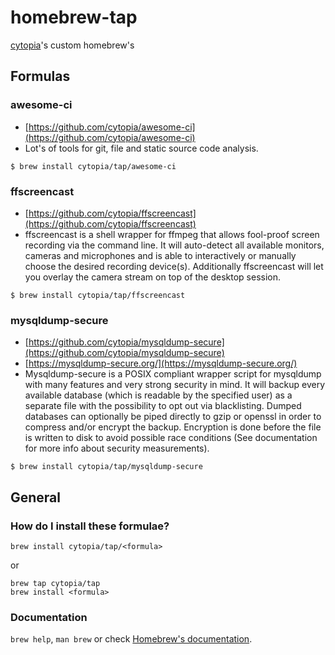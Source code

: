 # homebrew-tap

[cytopia](https://github.com/cytopia)'s custom homebrew's


## Formulas

### awesome-ci

* [https://github.com/cytopia/awesome-ci](https://github.com/cytopia/awesome-ci)
* Lot's of tools for git, file and static source code analysis.

```shell
$ brew install cytopia/tap/awesome-ci
```

### ffscreencast

* [https://github.com/cytopia/ffscreencast](https://github.com/cytopia/ffscreencast)
* ffscreencast is a shell wrapper for ffmpeg that allows fool-proof screen recording via the command line. It will auto-detect all available monitors, cameras and microphones and is able to interactively or manually choose the desired recording device(s). Additionally ffscreencast will let you overlay the camera stream on top of the desktop session.

```shell
$ brew install cytopia/tap/ffscreencast
```

### mysqldump-secure

 * [https://github.com/cytopia/mysqldump-secure](https://github.com/cytopia/mysqldump-secure)
 * [https://mysqldump-secure.org/](https://mysqldump-secure.org/)
 * Mysqldump-secure is a POSIX compliant wrapper script for mysqldump with many features and very strong security in mind. It will backup every available database (which is readable by the specified user) as a separate file with the possibility to opt out via blacklisting. Dumped databases can optionally be piped directly to gzip or openssl in order to compress and/or encrypt the backup. Encryption is done before the file is written to disk to avoid possible race conditions (See documentation for more info about security measurements).

```shell
$ brew install cytopia/tap/mysqldump-secure
```



## General
### How do I install these formulae?

```shell
brew install cytopia/tap/<formula>
```
or
```shell
brew tap cytopia/tap
brew install <formula>
```

### Documentation

`brew help`, `man brew` or check [Homebrew's documentation](https://github.com/Homebrew/homebrew/tree/master/share/doc/homebrew#readme).


